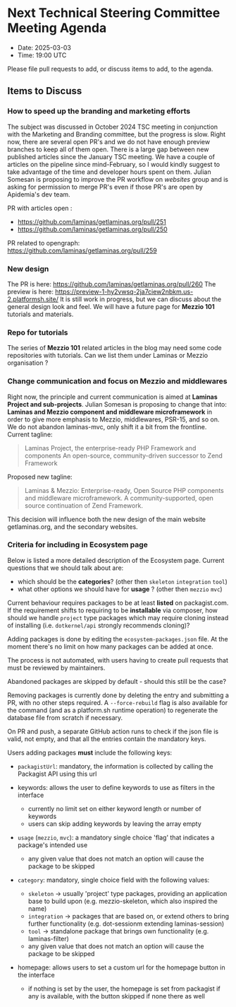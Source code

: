 # Next Technical Steering Committee Meeting Agenda

- Date: 2025-03-03
- Time: 19:00 UTC

Please file pull requests to add, or discuss items to add, to the agenda.

## Items to Discuss

### How to speed up the branding and marketing efforts

The subject was discussed in October 2024 TSC meeting in conjunction with the Marketing and Branding committee, but the progress is slow.
Right now, there are several open PR's and we do not have enough preview branches to keep all of them open.
There is a large gap between new published articles since the January TSC meeting.
We have a couple of articles on the pipeline since mind-February, so I would kindly suggest to take advantage of the time and developer hours spent on them.
Julian Somesan is proposing to improve the PR workflow on *websites* group and is asking for permission to merge PR's even if those PR's are open by Apidemia's dev team.

PR with articles open :

- https://github.com/laminas/getlaminas.org/pull/251
- https://github.com/laminas/getlaminas.org/pull/250

PR related to opengraph: https://github.com/laminas/getlaminas.org/pull/259

### New design

The PR is here: https://github.com/laminas/getlaminas.org/pull/260
The preview is here: https://preview-1-hy2vwsq-2ja7ciew2nbkm.us-2.platformsh.site/
It is still work in progress, but we can discuss about the general design look and feel. 
We will have a future page for **Mezzio 101** tutorials and materials.

### Repo for tutorials

The series of **Mezzio 101** related articles in the blog may need some code repositories with tutorials.
Can we list them under Laminas or Mezzio organisation ?

### Change communication and focus on Mezzio and middlewares

Right now, the principle and current communication is aimed at **Laminas Project and sub-projects**.
Julian Somesan is proposing to change that into: **Laminas and Mezzio component and middleware microframework** in order to give more emphasis to Mezzio, middlewares, PSR-15, and so on.
We do not abandon laminas-mvc, only shift it a bit from the frontline.
Current tagline:
> Laminas Project, the enterprise-ready PHP Framework and components
> An open-source, community-driven successor to Zend Framework

Proposed new tagline:
> Laminas & Mezzio: Enterprise-ready, Open Source PHP components and middleware microframework.
> A community-supported, open source continuation of Zend Framework.

This decision will influence both the new design of the main website getlaminas.org, and the secondary websites.

### Criteria for including in Ecosystem page

Below is listed a more detailed description of the Ecosystem page.
Current questions that we should talk about are:

- which should be the **categories**? (other then `skeleton` `integration` `tool`)
- what other options we should have for **usage** ? (other then `mezzio` `mvc`)

Current behaviour requires packages to be at least **listed** on packagist.com.
If the requirement shifts to requiring to be **installable** via composer, how should we handle `project` type packages which may require cloning instead of installing (i.e. `dotkernel/api` strongly recommends cloning)?

Adding packages is done by editing the `ecosystem-packages.json` file.
At the moment there's no limit on how many packages can be added at once.

The process is not automated, with users having to create pull requests that must be reviewed by maintainers.

Abandoned packages are skipped by default - should this still be the case?

Removing packages is currently done by deleting the entry and submitting a PR, with no other steps required.
A `--force-rebuild` flag is also available for the command (and as a platform.sh runtime operation) to regenerate the database file from scratch if necessary.

On PR and push, a separate GitHub action runs to check if the json file is valid, not empty, and that all the entries contain the mandatory keys.

Users adding packages **must** include the following keys:

- `packagistUrl`: mandatory, the information is collected by calling the Packagist API using this url
- keywords: allows the user to define keywords to use as filters in the interface
    - currently no limit set on either keyword length or number of keywords
    - users can skip adding keywords by leaving the array empty
- `usage` (`mezzio`, `mvc`): a mandatory single choice 'flag' that indicates a package's intended use
    - any given value that does not match an option will cause the package to be skipped
- `category`: mandatory, single choice field with the following values:
    - `skeleton` -> usually 'project' type packages, providing an application base to build upon (e.g. mezzio-skeleton, which also inspired the name)
    - `integration` -> packages that are based on, or extend others to bring further functionality (e.g. dot-sessionm extending laminas-session)
    - `tool` -> standalone package that brings own functionality (e.g. laminas-filter)
    - any given value that does not match an option will cause the package to be skipped

- homepage: allows users to set a custom url for the homepage button in the interface
    - if nothing is set by the user, the homepage is set from packagist if any is available, with the button skipped if none there as well

